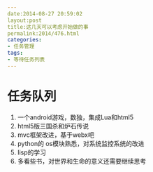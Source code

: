 ```yaml
---
date:2014-08-27 20:59:02
layout:post
title:这几天可以考虑开始做的事
permalink:2014/476.html
categories:
- 任务管理
tags:
- 等待任务列表
---
```



# 任务队列
1. 一个android游戏，数独，集成Lua和html5
2. html5版三国杀和炉石传说
3. mvc框架改进，基于webx吧
4. python的 os模块熟悉，对系统监控系统的改进
5. lisp的学习
6. 多看些书，对世界和生命的意义还需要继续思考